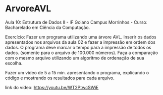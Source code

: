 # ArvoreAVL

Aula 10: Estrutura de Dados II - IF Goiano Campus Morrinhos - Curso: Bacharelado em Ciência da Computação.

Exercício:
Fazer um programa utilizando uma árvore AVL. Inserir os dados apresentados nos arquivos da aula 02 e fazer a impressão em ordem dos dados.  O programa deve marcar o tempo para a impressão de todos os dados.  (somente para o arquivo de 100.000 números). Faça a comparação com o mesmo arquivo utilizando um algoritmo de ordenação de sua escolha.

Fazer um vídeo de 5 a 15 min.  apresentando o programa, explicando o código e mostrando os resultados para cada arquivo.


link do vídeo: https://youtu.be/WT2PtwcSWiE

